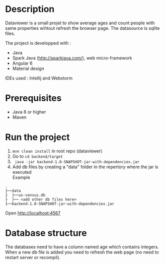 # Description
Dataviewer is a small projet to show average ages and count people with same properties wihtout refresh the browser page.
The datasource is sqlite files.

The project is developped with :
* Java 
* Spark Java (<http://sparkjava.com/>), web micro-framework
* Angular 6
* Material design

IDEs used : Intellij and Webstorm


# Prerequisites
* Java 8 or higher
* Maven

# Run the project
1. ``mvn clean install`` in root repo (dataviewer)
2. Go to ``cd backend/target``
3. `` java -jar backend-1.0-SNAPSHOT-jar-with-dependencies.jar``
4. Add db files by creating a "data" folder in the repertory where the jar is executed  
Example 
~~~~
.
├──data
├  ├──us-census.db
├  ├── <add other db files here>
├──backend-1.0-SNAPSHOT-jar-with-dependencies.jar
~~~~ 
Open <http://localhost:4567>

# Database structure
The databases need to have a column named age which contains integers.
When a new db file is added you need to refresh the web page (no need to restart server or recompil).